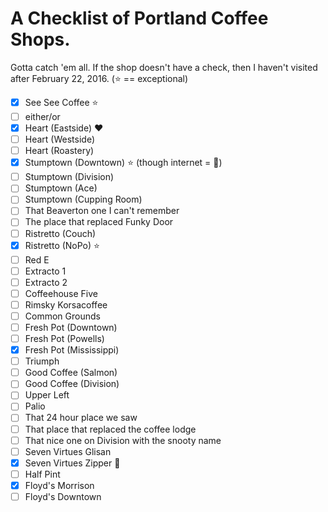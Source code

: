 # A Checklist of Portland Coffee Shops.

Gotta catch 'em all. If the shop doesn't have a check, then I haven't visited after February 22, 2016. (:star: == exceptional)

- [x] See See Coffee :star:
- [ ] either/or
- [X] Heart (Eastside) :heart:
- [ ] Heart (Westside)
- [ ] Heart (Roastery)
- [X] Stumptown (Downtown) :star: (though internet = :poop:)
- [ ] Stumptown (Division)
- [ ] Stumptown (Ace)
- [ ] Stumptown (Cupping Room)
- [ ] That Beaverton one I can't remember
- [ ] The place that replaced Funky Door
- [ ] Ristretto (Couch)
- [X] Ristretto (NoPo) :star:
- [ ] Red E
- [ ] Extracto 1
- [ ] Extracto 2
- [ ] Coffeehouse Five
- [ ] Rimsky Korsacoffee
- [ ] Common Grounds
- [ ] Fresh Pot (Downtown)
- [ ] Fresh Pot (Powells)
- [X] Fresh Pot (Mississippi)
- [ ] Triumph
- [ ] Good Coffee (Salmon)
- [ ] Good Coffee (Division)
- [ ] Upper Left
- [ ] Palio
- [ ] That 24 hour place we saw
- [ ] That place that replaced the coffee lodge
- [ ] That nice one on Division with the snooty name
- [ ] Seven Virtues Glisan
- [X] Seven Virtues Zipper :cherry_blossom:
- [ ] Half Pint
- [X] Floyd's Morrison
- [ ] Floyd's Downtown
